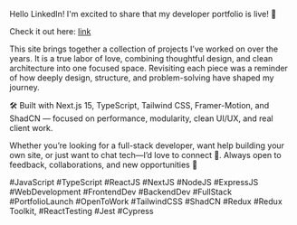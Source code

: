 Hello LinkedIn! I'm excited to share that my developer portfolio is live! 🎉

Check it out here: [link](https://inamullah.com/)

This site brings together a collection of projects I’ve worked on over the years. It is a true labor of love, combining thoughtful design, and clean architecture into one focused space. Revisiting each piece was a reminder of how deeply design, structure, and problem-solving have shaped my journey.

🛠️ Built with Next.js 15, TypeScript, Tailwind CSS, Framer-Motion, and ShadCN — focused on performance, modularity, clean UI/UX, and real client work.

Whether you’re looking for a full-stack developer, want help building your own site, or just want to chat tech—I’d love to connect 🙌. Always open to feedback, collaborations, and new opportunities 🚀

#JavaScript #TypeScript #ReactJS #NextJS #NodeJS #ExpressJS #WebDevelopment #FrontendDev #BackendDev #FullStack #PortfolioLaunch #OpenToWork #TailwindCSS #ShadCN #Redux #Redux Toolkit, #ReactTesting #Jest #Cypress
